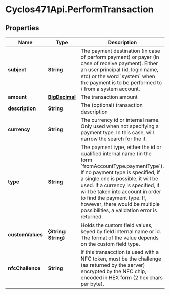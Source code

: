 # Cyclos471Api.PerformTransaction

## Properties
Name | Type | Description | Notes
------------ | ------------- | ------------- | -------------
**subject** | **String** | The payment destination (in case of perform payment) or payer (in case of receive payment). Either an user principal (id, login name,  etc) or the word &#x60;system&#x60; when the payment is to be performed to / from a system account.   | [optional] 
**amount** | [**BigDecimal**](BigDecimal.md) | The transaction amount | [optional] 
**description** | **String** | The (optional) transaction description | [optional] 
**currency** | **String** | The currency id or internal name. Only used when not specifying a payment type. In this case, will narrow the search for the it.  | [optional] 
**type** | **String** | The payment type, either the id or qualified internal name (in the form &#x60;fromAccountType.paymentType&#x60;). If no payment type is specified, if a single one is possible, it will be used. If a currency is specified, it will be taken into account in order to find the payment type. If, however, there would be multiple possibilities, a validation error is returned.  | [optional] 
**customValues** | **{String: String}** | Holds the custom field values, keyed by field internal name or id. The format of the value depends on the custom field type.  | [optional] 
**nfcChallence** | **String** | If this transacction is used with a NFC token, must be the challenge (as returned by the server) encrypted by the NFC chip, encoded in HEX form (2 hex chars per byte).  | [optional] 


